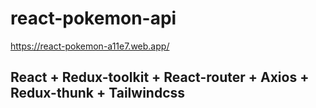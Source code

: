 # react-pokemon-api

https://react-pokemon-a11e7.web.app/

## **React + Redux-toolkit + React-router + Axios + Redux-thunk + Tailwindcss** 




